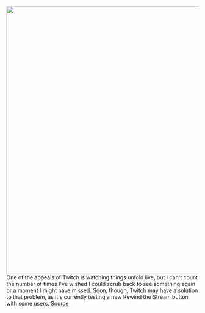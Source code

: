 <img src='https://cdn.vox-cdn.com/thumbor/fdtHlDHX-8Ja-jjmBrCs4ULjTCM=/0x0:2040x1360/1200x800/filters:focal(857x517:1183x843)/cdn.vox-cdn.com/uploads/chorus_image/image/70023548/acastro_210115_1777_twitch_0002.0.jpg' width='700px' /><br/>
One of the appeals of Twitch is watching things unfold live, but I can't count the number of times I've wished I could scrub back to see something again or a moment I might have missed. Soon, though, Twitch may have a solution to that problem, as it's currently testing a new Rewind the Stream button with some users.
<a href='https://www.theverge.com/2021/10/20/22737098/twitch-testing-rewind-stream-button-remind-me-watch-trailer'> Source <a/>